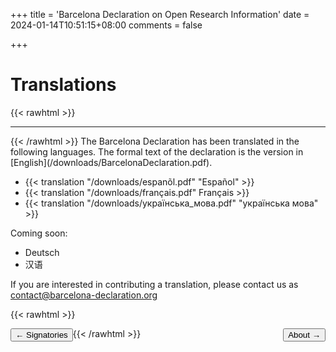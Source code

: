 +++
title = 'Barcelona Declaration on Open Research Information'
date = 2024-01-14T10:51:15+08:00
comments = false


+++

# Translations
{{< rawhtml >}}
<hr class="small">
{{< /rawhtml >}}
The Barcelona Declaration has been translated in the following languages. The formal text of the declaration is the version in [English](/downloads/BarcelonaDeclaration.pdf).

* {{< translation "/downloads/espanõl.pdf" "Español" >}}
* {{< translation "/downloads/français.pdf"  Français >}}
* {{< translation "/downloads/українська_мова.pdf" "українська мова" >}}

Coming soon:
* Deutsch
* 汉语


If you are interested in contributing a translation, please contact us as [contact@barcelona-declaration.org](mailto:contact@barcelona-declaration.org)

{{< rawhtml >}}

<button style="float:left" onclick="document.location='/signatories'">&larr; Signatories</button> 

<button style="float:right" onclick="document.location='/about'">About &rarr;</button> 

{{< /rawhtml >}}
